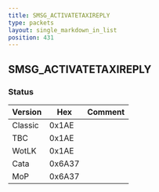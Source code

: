 ```yaml
---
title: SMSG_ACTIVATETAXIREPLY
type: packets
layout: single_markdown_in_list
position: 431
---
```


## SMSG_ACTIVATETAXIREPLY

### Status

Version    | Hex        | Comment
---------- | ---------- | ---------- 
Classic    | 0x1AE      | 
TBC        | 0x1AE      | 
WotLK      | 0x1AE      | 
Cata       | 0x6A37     | 
MoP        | 0x6A37     | 